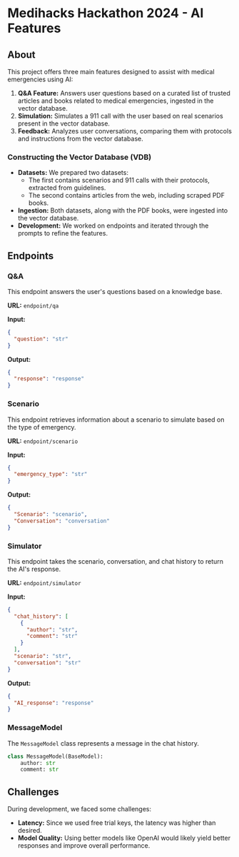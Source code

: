# Medihacks Hackathon 2024 - AI Features

## About

This project offers three main features designed to assist with medical emergencies using AI:

1. **Q&A Feature:** Answers user questions based on a curated list of trusted articles and books related to medical emergencies, ingested in the vector database.
2. **Simulation:** Simulates a 911 call with the user based on real scenarios present in the vector database.
3. **Feedback:** Analyzes user conversations, comparing them with protocols and instructions from the vector database.

### Constructing the Vector Database (VDB)

- **Datasets:** We prepared two datasets:
  - The first contains scenarios and 911 calls with their protocols, extracted from guidelines.
  - The second contains articles from the web, including scraped PDF books.
- **Ingestion:** Both datasets, along with the PDF books, were ingested into the vector database.
- **Development:** We worked on endpoints and iterated through the prompts to refine the features.

## Endpoints

### Q&A

This endpoint answers the user's questions based on a knowledge base.

**URL:** `endpoint/qa`

**Input:** 
```json
{
  "question": "str"
}
```

**Output:**
```json
{
  "response": "response"
}
```

### Scenario

This endpoint retrieves information about a scenario to simulate based on the type of emergency.

**URL:** `endpoint/scenario`

**Input:** 
```json
{
  "emergency_type": "str"
}
```

**Output:**
```json
{
  "Scenario": "scenario",
  "Conversation": "conversation"
}
```

### Simulator

This endpoint takes the scenario, conversation, and chat history to return the AI's response.

**URL:** `endpoint/simulator`

**Input:** 
```json
{
  "chat_history": [
    {
      "author": "str",
      "comment": "str"
    }
  ],
  "scenario": "str",
  "conversation": "str"
}
```

**Output:**
```json
{
  "AI_response": "response"
}
```

### MessageModel

The `MessageModel` class represents a message in the chat history.

```python
class MessageModel(BaseModel):
    author: str
    comment: str
```

## Challenges

During development, we faced some challenges:

- **Latency:** Since we used free trial keys, the latency was higher than desired. 
- **Model Quality:** Using better models like OpenAI would likely yield better responses and improve overall performance.
